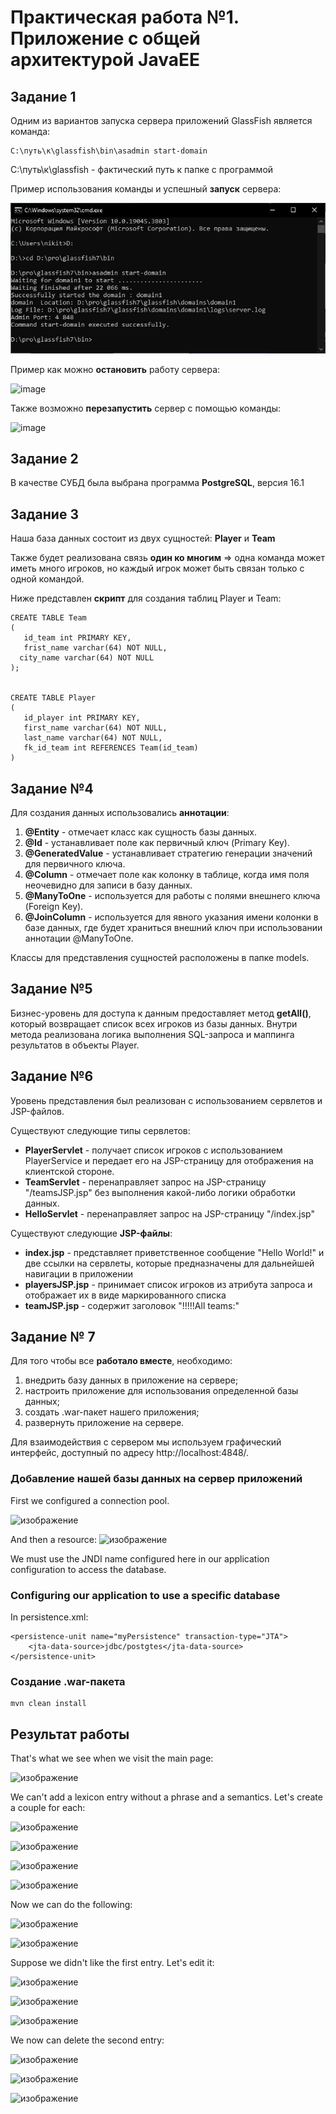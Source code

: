 # Практическая работа №1. Приложение с общей архитектурой JavaEE #
## Задание 1 ##
Одним из вариантов запуска сервера приложений GlassFish является команда:

```
C:\путь\к\glassfish\bin\asadmin start-domain
```
C:\путь\к\glassfish - фактический путь к папке с программой

Пример использования команды и успешный **запуск** сервера:

![image](https://github.com/BandooSs/CSA_LR_1/blob/master/screenshot/1.jpg)



Пример как можно **остановить** работу сервера:

![image](https://github.com/andiyash/git-branches2/assets/145579445/cce9ca73-423a-43e9-91d3-389730ac9ac3)




Также возможно **перезапустить** сервер с помощью команды:

![image](https://github.com/andiyash/git-branches2/assets/145579445/ced316d9-eb7a-4247-a256-ce9c67c2f707)



## Задание 2 ##
 В качестве СУБД была выбрана программа **PostgreSQL**, версия 16.1

## Задание 3 ##
Наша база данных состоит из двух сущностей: **Player** и **Team**

Также будет реализована связь **один ко многим** => одна команда может иметь много игроков, но каждый игрок может быть связан только с одной командой.



Ниже представлен **скрипт** для создания таблиц Player и Team:

```
CREATE TABLE Team
(
   id_team int PRIMARY KEY,
   frist_name varchar(64) NOT NULL,
  city_name varchar(64) NOT NULL
);


CREATE TABLE Player
(
   id_player int PRIMARY KEY,
   first_name varchar(64) NOT NULL,
   last_name varchar(64) NOT NULL,
   fk_id_team int REFERENCES Team(id_team)
)
```

## Задание №4 ##

Для создания данных использовались **аннотации**:

1. **@Entity** - отмечает класс как сущность базы данных.
2. **@Id** - устанавливает поле как первичный ключ (Primary Key).
3. **@GeneratedValue** - устанавливает стратегию генерации значений для первичного ключа.
4. **@Column** - отмечает поле как колонку в таблице, когда имя поля неочевидно для записи в базу данных.
5. **@ManyToOne** - используется для работы с полями внешнего ключа (Foreign Key).
6. **@JoinColumn** - используется для явного указания имени колонки в базе данных, где будет храниться внешний ключ при использовании аннотации @ManyToOne.

Классы для представления сущностей расположены в папке models.

## Задание №5 ##

Бизнес-уровень для доступа к данным предоставляет метод **getAll()**, который возвращает список всех игроков из базы данных. Внутри метода реализована логика выполнения SQL-запроса и маппинга результатов в объекты Player.


## Задание №6 ##

Уровень представления был реализован с использованием сервлетов и JSP-файлов.

Существуют следующие типы сервлетов:
- **PlayerServlet** - получает список игроков с использованием PlayerService и передает его на JSP-страницу для отображения на клиентской стороне.
- **TeamServlet** -  перенаправляет запрос на JSP-страницу "/teamsJSP.jsp" без выполнения какой-либо логики обработки данных.
- **HelloServlet** -  перенаправляет запрос на JSP-страницу "/index.jsp"


Существуют следующие **JSP-файлы**:

- **index.jsp** -  представляет приветственное сообщение "Hello World!" и две ссылки на сервлеты, которые предназначены для дальнейшей навигации в приложении
- **playersJSP.jsp** -  принимает список игроков из атрибута запроса и отображает их в виде маркированного списка
- **teamJSP.jsp** - содержит заголовок "!!!!!All teams:"

## Задание № 7 ##

Для того чтобы все **работало вместе**, необходимо:

1. внедрить базу данных в приложение на сервере;
2. настроить приложение для использования определенной базы данных;
3. создать .war-пакет нашего приложения;
4. развернуть приложение на сервере.

Для взаимодействия с сервером мы используем графический интерфейс, доступный по адресу http://localhost:4848/.

### Добавление нашей базы данных на сервер приложений ###
First we configured a connection pool.

![изображение](https://github.com/RaisssHab/ESA2023/assets/60664914/1820b24a-7252-4de5-bc7a-9a19d07ff9a2)

And then a resource:
![изображение](https://github.com/RaisssHab/ESA2023/assets/60664914/9f787e17-47fb-4008-a7d0-339e709d16ff)

We must use the JNDI name configured here in our application configuration to access the database.

<h3>Configuring our application to use a specific database</h3>

In persistence.xml:

```
<persistence-unit name="myPersistence" transaction-type="JTA">
    <jta-data-source>jdbc/postgtes</jta-data-source>
</persistence-unit>
```

### Создание .war-пакета ###

```
mvn clean install
```


## Результат работы ##

That's what we see when we visit the main page:

![изображение](https://github.com/RaisssHab/ESA2023/assets/60664914/6b1089f6-cfb9-4b59-851b-989dd45de4f4)

We can't add a lexicon entry without a phrase and a semantics. Let's create a couple for each:

![изображение](https://github.com/RaisssHab/ESA2023/assets/60664914/fbdfe4a2-ee13-4645-947e-96069995571c)

![изображение](https://github.com/RaisssHab/ESA2023/assets/60664914/4e503ece-e6f0-47f8-a736-066deeb21f01)

![изображение](https://github.com/RaisssHab/ESA2023/assets/60664914/384e05a5-757e-430d-b831-9c0fc2262609)

![изображение](https://github.com/RaisssHab/ESA2023/assets/60664914/f0650b2e-bbea-4aed-9dd3-84cb981f7f84)

Now we can do the following:

![изображение](https://github.com/RaisssHab/ESA2023/assets/60664914/6e04579d-53d9-4a23-b9e4-7bc9c0ab6dea)

![изображение](https://github.com/RaisssHab/ESA2023/assets/60664914/5fa81676-9126-493e-a97b-20f2b495e1db)

Suppose we didn't like the first entry. Let's edit it:

![изображение](https://github.com/RaisssHab/ESA2023/assets/60664914/755f5200-ddda-4adc-b087-c18817078c8e)

![изображение](https://github.com/RaisssHab/ESA2023/assets/60664914/f721c595-5c0e-4f17-872e-178ed939d9a1)

![изображение](https://github.com/RaisssHab/ESA2023/assets/60664914/8b6d24b6-02ba-4a01-98af-90419640f2e2)

We now can delete the second entry:

![изображение](https://github.com/RaisssHab/ESA2023/assets/60664914/1919e1bc-71b7-4c82-8886-528e0f50152c)

![изображение](https://github.com/RaisssHab/ESA2023/assets/60664914/ecd848b3-a121-4bbf-9514-a0b405947c1d)

![изображение](https://github.com/RaisssHab/ESA2023/assets/60664914/941b4799-ec15-4368-a6bd-8cb7d7d90c50)
